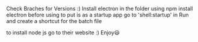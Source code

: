 Check Braches for Versions :)
Install electron in the folder using npm install electron before using
to put is as a startup app go to 'shell:startup' in Run and create a shortcut for the batch file

to install node js go to their website :)
Enjoy😃
